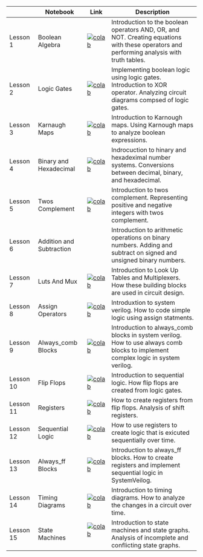 
|| Notebook| Link| Description
|---|---|---|---|
|Lesson 1 &nbsp;&nbsp;&nbsp;&nbsp;&nbsp;&nbsp;&nbsp;| Boolean Algebra| [![colab](https://colab.research.google.com/assets/colab-badge.svg)](https://colab.research.google.com/github/byuccl/digital_design_colab2/blob/master/Exercises/boolean_algebra/boolean_algebra.ipynb)|Introduction to the boolean operators AND, OR, and NOT. Creating equations with these operators and performing analysis with truth tables.|
|Lesson 2|Logic Gates| [![colab](https://colab.research.google.com/assets/colab-badge.svg)](https://colab.research.google.com/github/byuccl/digital_design_colab2/blob/master/Exercises/gates/gates.ipynb)|Implementing boolean logic using logic gates. Introduction to XOR operator. Analyzing circuit diagrams compsed of logic gates.|
|Lesson 3|Karnaugh Maps| [![colab](https://colab.research.google.com/assets/colab-badge.svg)](https://colab.research.google.com/github/byuccl/digital_design_colab2/blob/master/Exercises/karnaugh_maps/karnaugh_maps.ipynb)|Introduction to Karnough maps. Using Karnough maps to analyze boolean expressions.|
|Lesson 4|Binary and Hexadecimal |[![colab](https://colab.research.google.com/assets/colab-badge.svg)](https://colab.research.google.com/github/byuccl/digital_design_colab2/blob/master/Exercises/binary_hex/binary_hex.ipynb)|Indrocuction to hinary and hexadeximal number systems. Conversions between decimal, binary, and hexadecimal.|
|Lesson 5|Twos Complement|[![colab](https://colab.research.google.com/assets/colab-badge.svg)](https://colab.research.google.com/github/byuccl/digital_design_colab2/blob/master/Exercises/twos_compliment/twos_compliment.ipynb)|Introduction to twos complement. Representing positive and negative integers with twos complement.|
|Lesson 6|Addition and Subtraction||Introduction to arithmetic operations on binary numbers. Adding and subtract on signed and unsigned binary numbers.|
|Lesson 7|Luts And Mux| [![colab](https://colab.research.google.com/assets/colab-badge.svg)](https://colab.research.google.com/github/byuccl/digital_design_colab2/blob/master/Exercises/luts_and_mux/luts_and_mux.ipynb)|Introduction to Look Up Tables and Multiplexers. How these building blocks are used in circuit design.|
|Lesson 8|Assign Operators| [![colab](https://colab.research.google.com/assets/colab-badge.svg)](https://colab.research.google.com/github/byuccl/digital_design_colab2/blob/master/Exercises/assign_operators/assign_operators.ipynb)|Introduxtion to system verilog. How to code simple logic using assign statments.|
|Lesson 9|Always_comb Blocks| [![colab](https://colab.research.google.com/assets/colab-badge.svg)](https://colab.research.google.com/github/byuccl/digital_design_colab2/blob/master/Exercises/always_comb/always_comb.ipynb)|Introduction to always_comb blocks in system verilog. How to use always comb blocks to implement complex logic in system verilog.|   
|Lesson 10|Flip Flops|[![colab](https://colab.research.google.com/assets/colab-badge.svg)](https://colab.research.google.com/github/byuccl/digital_design_colab2/blob/master/Exercises/flip_flops/flip_flops.ipynb)|Introduction to sequential logic. How flip flops are created from logic gates.|
|Lesson 11|Registers| [![colab](https://colab.research.google.com/assets/colab-badge.svg)](https://colab.research.google.com/github/byuccl/digital_design_colab2/blob/master/Exercises/registers/registers.ipynb)|How to create registers from flip flops. Analysis of shift registers.|
|Lesson 12|Sequential Logic|[![colab](https://colab.research.google.com/assets/colab-badge.svg)](https://colab.research.google.com/github/byuccl/digital_design_colab2/blob/master/Exercises/sequential_logic/sequential_logic.ipynb)|How to use registers to create logic that is exicuted sequentially over time.|
|Lesson 13|Always_ff Blocks|[![colab](https://colab.research.google.com/assets/colab-badge.svg)](https://colab.research.google.com/github/byuccl/digital_design_colab2/blob/master/Exercises/always_ff/always_ff.ipynb)|Introduction to always_ff blocks. How to create registers and implement sequential logic in SystemVeilog.|
|Lesson 14|Timing Diagrams|[![colab](https://colab.research.google.com/assets/colab-badge.svg)](https://colab.research.google.com/github/byuccl/digital_design_colab2/blob/master/Exercises/timing_diagrams/timing_diagrams.ipynb)|Introduction to timing diagrams. How to analyze the changes in a circuit over time.|
|Lesson 15|State Machines|[![colab](https://colab.research.google.com/assets/colab-badge.svg)](https://colab.research.google.com/github/byuccl/digital_design_colab2/blob/master/Exercises/state_machines/state_machines.ipynb) &nbsp;&nbsp;&nbsp;&nbsp;&nbsp;&nbsp;&nbsp;&nbsp;&nbsp;|Introduction to state machines and state graphs. Analysis of incomplete and conflicting state graphs.|
